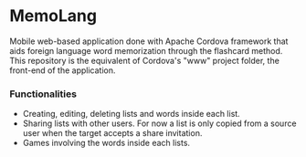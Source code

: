 # MemoLang

Mobile web-based application done with Apache Cordova framework that aids foreign language word memorization through the flashcard method. This repository is the equivalent of Cordova's "www" project folder, the front-end of the application.

### Functionalities
- Creating, editing, deleting lists and words inside each list.
- Sharing lists with other users. For now a list is only copied from a source user when the target accepts a share invitation.
- Games involving the words inside each lists.
